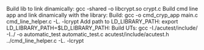 
Build lib to link dinamically: gcc -shared -o libcrypt.so crypt.c
Build cmd line app and link dinamically with the library:
    Build: gcc -o cmd_cryp_app main.c cmd_line_helper.c -L. -lcrypt
    Add path to LD_LIBRARY_PATH: export LD_LIBRARY_PATH=$LD_LIBRARY_PATH:
Build UTs: gcc -I./acutest/include/ -I../ -o automatic_test automatic_test.c acutest/include/acutest.h ../cmd_line_helper.c -L. -lcrypt
